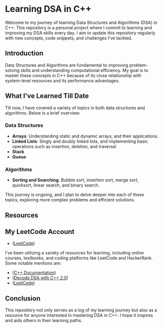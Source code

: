 
# Learning DSA in C++

Welcome to my journey of learning Data Structures and Algorithms (DSA) in C++. This repository is a personal project where I commit to learning and improving my DSA skills every day. I aim to update this repository regularly with new concepts, code snippets, and challenges I've tackled.

## Introduction

Data Structures and Algorithms are fundamental to improving problem-solving skills and understanding computational efficiency. My goal is to master these concepts in C++ because of its close relationship with system-level resources and its performance advantages.

## What I've Learned Till Date

Till now, I have covered a variety of topics in both data structures and algorithms. Below is a brief overview:

### Data Structures

- **Arrays**: Understanding static and dynamic arrays, and their applications.
- **Linked Lists**: Singly and doubly linked lists, and implementing basic operations such as insertion, deletion, and traversal
- **Stack**
- **Queue**

### Algorithms

- **Sorting and Searching**: Bubble sort, insertion sort, merge sort, quicksort, linear search, and binary search.

This journey is ongoing, and I plan to delve deeper into each of these topics, exploring more complex problems and efficient solutions.

## Resources

## My LeetCode Account
- ([LeetCode](https://leetcode.com/u/Krotrn/))

I've been utilizing a variety of resources for learning, including online courses, textbooks, and coding platforms like LeetCode and HackerRank. Some notable mentions are:

- ([C++ Documentation](https://en.cppreference.com/w/))
- ([Decode DSA with C++ 2.0](https://www.pwskills.com//))
- ([LeetCode](https://leetcode.com/))

## Conclusion

This repository not only serves as a log of my learning journey but also as a resource for anyone interested in mastering DSA in C++. I hope it inspires and aids others in their learning paths.
